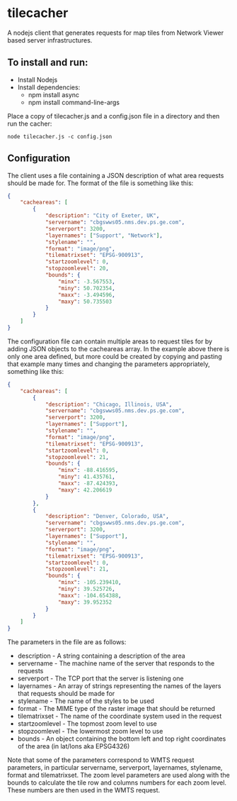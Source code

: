 # tilecacher

A nodejs client that generates requests for map tiles from Network Viewer based server infrastructures.

## To install and run:
* Install Nodejs
* Install dependencies:
  * npm install async
  * npm install command-line-args
  
Place a copy of tilecacher.js and a config.json file in a directory and then run the cacher:

`
node tilecacher.js -c config.json
`

## Configuration

The client uses a file containing a JSON description of what area requests should be made for. The format of the file is something like this:

```json
{
	"cacheareas": [
		{
			"description": "City of Exeter, UK",
			"servername": "cbgswws05.nms.dev.ps.ge.com",
			"serverport": 3200,
			"layernames": ["Support", "Network"],
			"stylename": "",
			"format": "image/png",
			"tilematrixset": "EPSG-900913",
			"startzoomlevel": 0,
			"stopzoomlevel": 20,
			"bounds": {
				"minx": -3.567553,
				"miny": 50.702354,
				"maxx": -3.494596,
				"maxy": 50.735503
			}
		}
	]
}
```

The configuration file can contain multiple areas to request tiles for by adding JSON objects to the cacheareas array. In the example above there is only one area defined, but more could be created by copying and pasting that example many times and changing the parameters appropriately, something like this:

```json
{
	"cacheareas": [
		{
			"description": "Chicago, Illinois, USA",
			"servername": "cbgswws05.nms.dev.ps.ge.com",
			"serverport": 3200,
			"layernames": ["Support"],
			"stylename": "",
			"format": "image/png",
			"tilematrixset": "EPSG-900913",
			"startzoomlevel": 0,
			"stopzoomlevel": 21,
			"bounds": {
				"minx": -88.416595,
				"miny": 41.435761,
				"maxx": -87.424393,
				"maxy": 42.206619
			}
		},
		{
			"description": "Denver, Colorado, USA",
			"servername": "cbgswws05.nms.dev.ps.ge.com",
			"serverport": 3200,
			"layernames": ["Support"],
			"stylename": "",
			"format": "image/png",
			"tilematrixset": "EPSG-900913",
			"startzoomlevel": 0,
			"stopzoomlevel": 21,
			"bounds": {
				"minx": -105.239410,
				"miny": 39.525726,
				"maxx": -104.654388,
				"maxy": 39.952352
			}
		}
	]
}
```

The parameters in the file are as follows:
* description - A string containing a description of the area
* servername - The machine name of the server that responds to the requests
* serverport - The TCP port that the server is listening one
* layernames - An array of strings representing the names of the layers that requests should be made for
* stylename - The name of the styles to be used
* format - The MIME type of the raster image that should be returned
* tilematrixset - The name of the coordinate system used in the request
* startzoomlevel - The topmost zoom level to use
* stopzoomlevel - The lowermost zoom level to use
* bounds - An object containing the bottom left and top right coordinates of the area (in lat/lons aka EPSG4326)

Note that some of the parameters correspond to WMTS request parameters, in particular servername, serverport, layernames, stylename, format and tilematrixset. The zoom level parameters are used along with the bounds to calculate the tile row and columns numbers for each zoom level. These numbers are then used in the WMTS request.